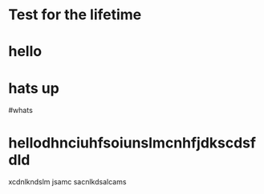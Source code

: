 # Test for the lifetime
# hello
# hats up
#whats
# hellodhnciuhfsoiunslmcnhfjdkscdsfdld
xcdnlkndslm jsamc
sacnlkdsalcams
